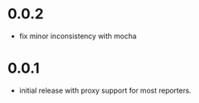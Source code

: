 # 0.0.2
  - fix minor inconsistency with mocha

# 0.0.1
  - initial release with proxy support for most reporters.
